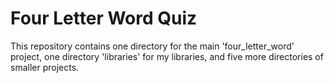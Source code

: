 # Four Letter Word Quiz

This repository contains one directory for the main 'four_letter_word' project, one directory 'libraries' for my libraries, and five more directories of smaller projects.
